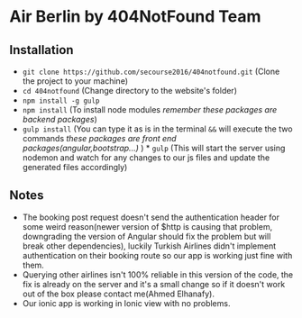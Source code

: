 # Air Berlin by 404NotFound Team

## Installation
* `git clone https://github.com/secourse2016/404notfound.git` (Clone the project to your machine)
* `cd 404notfound` (Change directory to the website's folder)
* `npm install -g gulp `
* `npm install` (To install node modules *remember these packages are backend packages*)
* `gulp install` (You can type it as is in the terminal `&&` will execute the two commands *these packages are front end packages(angular,bootstrap...)* )  * `gulp`  (This will start the server using nodemon and watch for any changes to our js files and update the generated files accordingly)

## Notes
* The booking post request doesn't send the authentication header for some weird reason(newer version of $http is causing that problem, downgrading the version of Angular should fix the problem but will break other dependencies), luckily Turkish Airlines didn't implement authentication on their booking route so our app is working just fine with them.
* Querying other airlines isn't 100% reliable in this version of the code, the fix is already on the server and it's a small change so if it doesn't work out of the box please contact me(Ahmed Elhanafy).
* Our ionic app is working in Ionic view with no problems.
